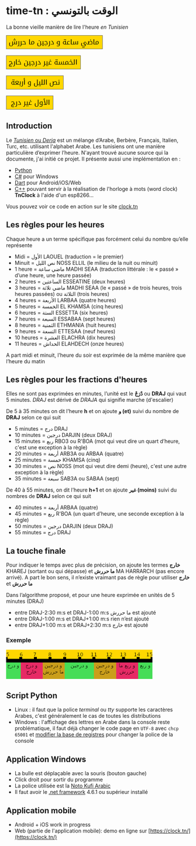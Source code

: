 # time-tn : الوقت بالتونسي

La bonne vieille manière de lire l'heure *en Tunisien*

![0105](./binaries/0105.png "ماضي ساعة و درج ما حررش")

![0450](./binaries/0450.png "الخمسة غير درجين خارج")

![0020](./binaries/0020.png "نص الليل و أربعة")

![1155](./binaries/1155.png "الأول غير درج")

## Introduction
Le [*Tunisien* ou *Derja*](https://fr.wikipedia.org/wiki/Arabe_tunisien) est un mélange d’Arabe, Berbère, Français, Italien, Turc, etc. utilisant l'alphabet Arabe. Les tunisiens ont une manière particulière d’exprimer l’heure. N'ayant trouvé aucune source qui la documente, j'ai initié ce projet. Il présente aussi une implémentation en :
- [Python](https://github.com/wmahfoudh/time-tn/blob/master/python/time-tn.py)
- [C#](https://github.com/wmahfoudh/time-tn/tree/master/c%23) pour Windows
- [Dart](https://github.com/wmahfoudh/time-tn/tree/master/mobile) pour Android/iOS/Web
- [C++](https://github.com/wmahfoudh/time-tn/blob/master/esp8266-clock/tnclock/tnclock.ino) pouvant servir à la réalisation de l'horloge à mots (word clock) **TnClock** à l'aide d'un esp8266...

Vous pouvez voir ce code en action sur le site [clock.tn](https://www.clock.tn/#/) 

## Les règles pour les heures
Chaque heure a un terme spécifique pas forcément celui du nombre qu’elle représente
-	Midi = الأول LAOUEL (traduction = le premier)
-	Minuit = نص الليل NOSS ELLIL (le milieu de la nuit ou minuit)
-	1 heure = ماضي ساعة MADHI SEAA (traduction littérale : le « passé » d’une heure, une heure passée)
-	2 heures = الساعتين ESSEATINE (deux heures)
-	3 heures = ماضي تلاثة MADHI SEAA (le « passé » de trois heures, trois heures passées) ou التلاثة (trois heures)
-	4 heures = الأربعة LARBAA (quatre heures)
-	5 heures = الخمسة EL KHAMSA (cinq heures)
-	6 heures = الستة ESSETTA (six heures)
-	7 heures = السبعة ESSABAA (sept heures)
-	8 heures = الثمنية ETHMANIA (huit heures)
-	9 heures = التسعة ETTESAA (neuf heures)
-	10 heures = العشرة ELACHRA (dix heures)
-	11 heures = الحداش ELAHDECH (onze heures)

A part midi et minuit, l’heure du soir est exprimée de la même manière que l’heure du matin

## Les règles pour les fractions d'heures
Elles ne sont pas exprimées en minutes, l’unité est le **دْرَجْ** ou **DRAJ** qui vaut 5 minutes. *DRAJ* est dérivé de *DRAJA* qui signifie marche (d'escalier)

De 5 à 35 minutes on dit l’heure **h** et on ajoute **و (et)** suivi du nombre de **DRAJ** selon ce qui suit
-	5 minutes = درج DRAJ
-	10 minutes = درجين DARJIN (deux DRAJ)
-	15 minutes = ربع RBO3 ou R'BOA (mot qui veut dire un quart d’heure, c'est une exception à la règle)
-	20 minutes = أربعة ARB3A ou ARBAA (quatre)
-	25 minutes = خمسة KHAMSA (cinq)
-	30 minutes = نص NOSS (mot qui veut dire demi (heure), c'est une autre exception à la règle)
-	35 minutes = سبعة SAB3A ou SABAA (sept)

De 40 à 55 minutes, on dit l’heure **h+1** et on ajoute **غير (moins)** suivi du nombres de **DRAJ** selon ce qui suit
- 40 minutes = أربعة ARBAA (quatre)
- 45 minutes = ربع R'BOA (un quart d’heure, une seconde exception à la règle)
- 50 minutes = درجين DARJIN (deux DRAJ)
- 55 minutes = درج DRAJ

## La touche finale
Pour indiquer le temps avec plus de précision, on ajoute les termes **خارج** KHAREJ (sortant ou qui dépasse) et **ما حررش** MA HARRARCH (pas encore arrivé). A part le bon sens, il n’existe vraimant pas de règle pour utiliser **خارج** et **ما حررش**

Dans l’algorithme proposé, et pour une heure exprimée en unités de 5 minutes (DRAJ)

- entre DRAJ-2:30 m:s et DRAJ-1:00 m:s ما حررش est ajouté
-	entre DRAJ-1:00 m:s et DRAJ+1:00 m:s rien n’est ajouté
-	entre DRAJ+1:00 m:s et DRAJ+2:30 m:s خارج est ajouté

### Exemple
![desc](./binaries/desc.png "exemple ما حررش et خارج entre 5 et 15 minutes")

## Script Python
- Linux : il faut que la police *terminal* ou *tty* supporte les caractères Arabes, c'est généralement le cas de toutes les distributions
- Windows : l'affichage des lettres en Arabe dans la console reste problématique, il faut déjà changer le code page en ``UTF-8`` avec ``chcp 65001`` et [modifier la base de registres](https://www.howtogeek.com/howto/windows-vista/stupid-geek-tricks-enable-more-fonts-for-the-windows-command-prompt/) pour changer la police de la console

## Application Windows
- La bulle est déplaçable avec la souris (bouton gauche)
- Click droit pour sortir du programme
- La police utilisée est la [Noto Kufi Arabic](https://noto-website-2.storage.googleapis.com/pkgs/NotoKufiArabic-hinted.zip)
- Il faut avoir le [.net framework](http://bfy.tw/M9pg) 4.6.1 ou supérieur installé

## Application mobile
- Android + iOS work in progress
- Web (partie de l'application mobile): demo en ligne sur [https://clock.tn/](https://clock.tn/)
